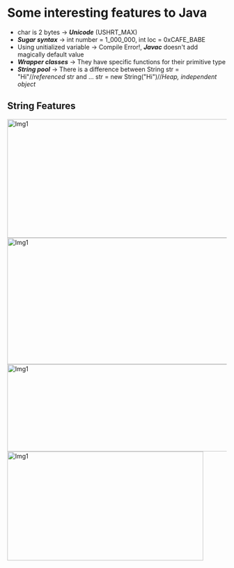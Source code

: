 # Some interesting features to Java

- char is 2 bytes -> ***Unicode*** (USHRT_MAX)
- ***Sugar syntax*** -> int number = 1_000_000, int loc = 0xCAFE_BABE
- Using unitialized variable -> Compile Error!, ***Javac*** doesn't add magically default value
- ***Wrapper classes*** -> They have specific functions for their primitive type
- ***String pool*** -> There is a difference between String str = "Hi"//*referenced* str and ... str = new String("Hi")//*Heap, independent object*

String Features
-
<img src="https://github.com/user-attachments/assets/0050a303-8938-4d02-b4ce-d07e45fb58bd" alt="Img1" width="636" height="272">

<img src="https://github.com/user-attachments/assets/8f3da08a-650e-4871-930e-cbd42555cfaf" alt="Img1" width="800" height="290">

<img src="https://github.com/user-attachments/assets/5b95f456-9f0e-4ae4-9664-990072072b41" alt="Img1" width="800" height="200">

<img src="https://github.com/user-attachments/assets/927fe52b-b7f6-4242-bd8c-a1d334afd908" alt="Img1" width="450" height="250">

